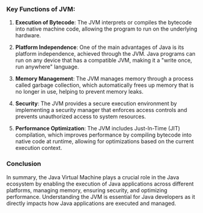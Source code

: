 ### Key Functions of JVM:

1. **Execution of Bytecode**: The JVM interprets or compiles the bytecode into native machine code, allowing the program to run on the underlying hardware.

2. **Platform Independence**: One of the main advantages of Java is its platform independence, achieved through the JVM. Java programs can run on any device that has a compatible JVM, making it a "write once, run anywhere" language.

3. **Memory Management**: The JVM manages memory through a process called garbage collection, which automatically frees up memory that is no longer in use, helping to prevent memory leaks.

4. **Security**: The JVM provides a secure execution environment by implementing a security manager that enforces access controls and prevents unauthorized access to system resources.

5. **Performance Optimization**: The JVM includes Just-In-Time (JIT) compilation, which improves performance by compiling bytecode into native code at runtime, allowing for optimizations based on the current execution context.

### Conclusion

In summary, the Java Virtual Machine plays a crucial role in the Java ecosystem by enabling the execution of Java applications across different platforms, managing memory, ensuring security, and optimizing performance. Understanding the JVM is essential for Java developers as it directly impacts how Java applications are executed and managed.